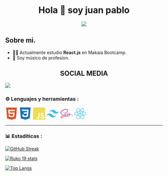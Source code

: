 <div align="center" id="header"> 
<h1 align="center">Hola 👋 soy juan pablo   </h1>
<img whidth="400" src="https://media.giphy.com/media/26tn33aiTi1jkl6H6/giphy.gif" >

</div>

## Sobre mi.

- 👨‍🎓 Actualmente estudio **React.js** en Makaia Bootcamp.
- 🎹 Soy músico de profesíon.


<h2 align="center">SOCIAL MEDIA</h2>
<a align="center" target="_blank" href="https://www.linkedin.com/in/juanpablo-webdeveloper/">
<img  src="https://img.shields.io/badge/-Linkedin-blue">
</a>

<div align="left">
<h3>⚙ Lenguajes y herramientas : </h3>


<div>
<img src="https://github.com/devicons/devicon/blob/master/icons/html5/html5-plain.svg" width="40" height="40">
<img src="https://github.com/devicons/devicon/blob/master/icons/css3/css3-plain.svg" width="40" height="40">
<img src="https://github.com/devicons/devicon/blob/master/icons/javascript/javascript-plain.svg" width="40" height="40">
<img src="https://github.com/devicons/devicon/blob/master/icons/tailwindcss/tailwindcss-plain.svg" width="40" height="40">
<img src="https://github.com/devicons/devicon/blob/master/icons/sass/sass-original.svg" width="40" height="40">
<img src="https://github.com/devicons/devicon/blob/master/icons/react/react-original.svg" width="40" height="40">


</div>


</div>


---

### 📊 Estadíticas :

[![GitHub Streak](http://github-readme-streak-stats.herokuapp.com?user=ruko19&theme=dark)](https://git.io/streak-stats)

[![Ruko 19 stats](https://github-readme-stats.vercel.app/api?username=ruko19)](https://github.com/ruko19/github-readme-stats)


[![Top Langs](https://github-readme-stats.vercel.app/api/top-langs/?username=ruko19)](https://github.com/ruko19/github-readme-stats)






<!--
**ruko19/ruko19** is a ✨ _special_ ✨ repository because its `README.md` (this file) appears on your GitHub profile.

Here are some ideas to get you started:

- 🔭 I’m currently working on ...
- 🌱 I’m currently learning ...
- 👯 I’m looking to collaborate on ...
- 🤔 I’m looking for help with ...
- 💬 Ask me about ...
- 📫 How to reach me: ...
- 😄 Pronouns: ...
- ⚡ Fun fact: ...
-->
